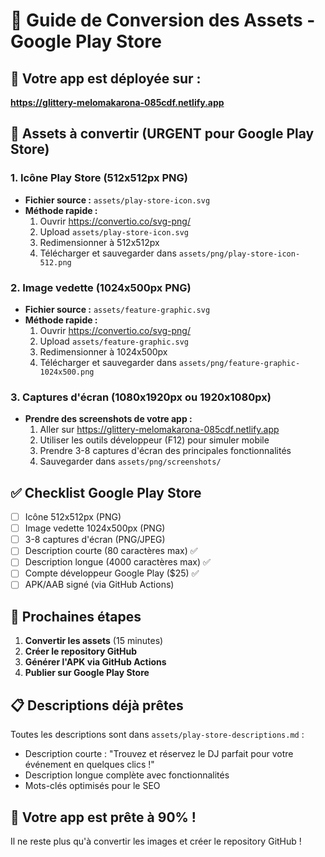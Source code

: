 # 🎨 Guide de Conversion des Assets - Google Play Store

## 📱 **Votre app est déployée sur :** 
**https://glittery-melomakarona-085cdf.netlify.app**

## 🎯 **Assets à convertir (URGENT pour Google Play Store)**

### 1. **Icône Play Store** (512x512px PNG)
- **Fichier source :** `assets/play-store-icon.svg`
- **Méthode rapide :**
  1. Ouvrir https://convertio.co/svg-png/
  2. Upload `assets/play-store-icon.svg`
  3. Redimensionner à 512x512px
  4. Télécharger et sauvegarder dans `assets/png/play-store-icon-512.png`

### 2. **Image vedette** (1024x500px PNG)
- **Fichier source :** `assets/feature-graphic.svg`
- **Méthode rapide :**
  1. Ouvrir https://convertio.co/svg-png/
  2. Upload `assets/feature-graphic.svg`
  3. Redimensionner à 1024x500px
  4. Télécharger et sauvegarder dans `assets/png/feature-graphic-1024x500.png`

### 3. **Captures d'écran** (1080x1920px ou 1920x1080px)
- **Prendre des screenshots de votre app :**
  1. Aller sur https://glittery-melomakarona-085cdf.netlify.app
  2. Utiliser les outils développeur (F12) pour simuler mobile
  3. Prendre 3-8 captures d'écran des principales fonctionnalités
  4. Sauvegarder dans `assets/png/screenshots/`

## ✅ **Checklist Google Play Store**

- [ ] Icône 512x512px (PNG)
- [ ] Image vedette 1024x500px (PNG)  
- [ ] 3-8 captures d'écran (PNG/JPEG)
- [ ] Description courte (80 caractères max) ✅
- [ ] Description longue (4000 caractères max) ✅
- [ ] Compte développeur Google Play ($25) ✅
- [ ] APK/AAB signé (via GitHub Actions)

## 🚀 **Prochaines étapes**

1. **Convertir les assets** (15 minutes)
2. **Créer le repository GitHub** 
3. **Générer l'APK via GitHub Actions**
4. **Publier sur Google Play Store**

## 📋 **Descriptions déjà prêtes**

Toutes les descriptions sont dans `assets/play-store-descriptions.md` :
- Description courte : "Trouvez et réservez le DJ parfait pour votre événement en quelques clics !"
- Description longue complète avec fonctionnalités
- Mots-clés optimisés pour le SEO

## 🎉 **Votre app est prête à 90% !**

Il ne reste plus qu'à convertir les images et créer le repository GitHub !